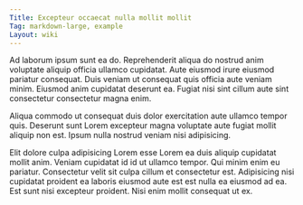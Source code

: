 ```yaml
---
Title: Excepteur occaecat nulla mollit mollit
Tag: markdown-large, example
Layout: wiki
---
```

Ad laborum ipsum sunt ea do. Reprehenderit aliqua do nostrud anim voluptate aliquip officia ullamco cupidatat. Aute eiusmod irure eiusmod pariatur consequat. Duis veniam ut consequat quis officia aute veniam minim. Eiusmod anim cupidatat deserunt ea. Fugiat nisi sint cillum aute sint consectetur consectetur magna enim.

Aliqua commodo ut consequat duis dolor exercitation aute ullamco tempor quis. Deserunt sunt Lorem excepteur magna voluptate aute fugiat mollit aliquip non est. Ipsum nulla nostrud veniam nisi adipisicing.

Elit dolore culpa adipisicing Lorem esse Lorem ea duis aliquip cupidatat mollit anim. Veniam cupidatat id id ut ullamco tempor. Qui minim enim eu pariatur. Consectetur velit sit culpa cillum et consectetur est. Adipisicing nisi cupidatat proident ea laboris eiusmod aute est est nulla ea eiusmod ad ea. Est sunt nisi excepteur proident. Nisi enim mollit consequat ut ex.